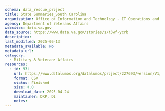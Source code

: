 ```yaml
---
schema: data_rescue_project 
title: State Summaries_South Carolina
organization: Office of Information and Technology - IT Operations and Services (ITOPS)
agency: Department of Veterans Affairs
websites: data.va.gov
data_source: https://www.data.va.gov/stories/s/f5wf-ycrb
description: 
last_modified: 2025-05-13
metadata_available: No
metadata_url: 
category:
  - Military & Veterans Affairs 
resources:
  - id: 931
    url: https://www.datalumos.org/datalumos/project/227693/version/V1/view
    format: CSV
    status: Finished
    size: 0.0
    download_date: 2025-04-24
    maintainer: DRP, DL
    notes: 
---
```

